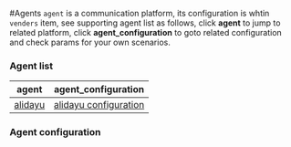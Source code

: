 #Agents
`agent` is a communication platform, its configuration is whtin `venders` item, see supporting agent list as follows, click **agent** to jump to related platform, click **agent_configuration** to goto related configuration and check params for your own scenarios.

### Agent list
agent                              |  agent_configuration
-----------------------------------|-------------------------------------------
[alidayu](https://www.alidayu.com) | <a href="#alidayu">alidayu configuration</a>

### Agent configuration



